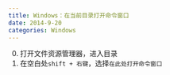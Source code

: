 ```yaml
---
title: Windows：在当前目录打开命令窗口
date: 2014-9-20
categories: Windows
---
```

0. 打开文件资源管理器，进入目录
0. 在空白处`shift + 右键`，选择`在此处打开命令窗口`
